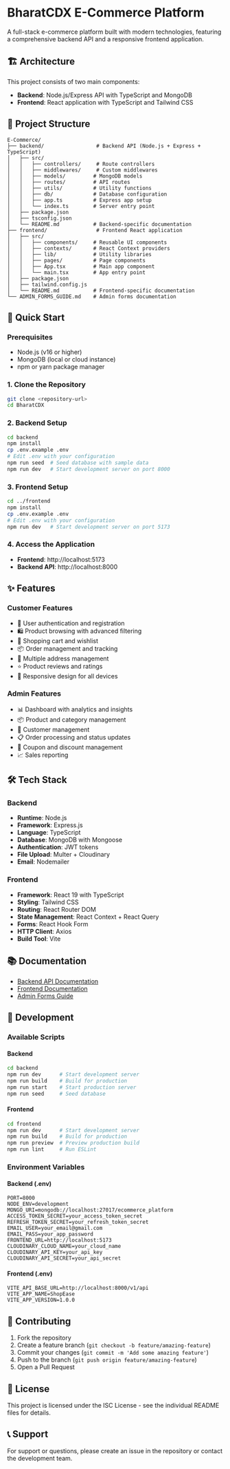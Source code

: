 # BharatCDX E-Commerce Platform

A full-stack e-commerce platform built with modern technologies, featuring a comprehensive backend API and a responsive frontend application.

## 🏗️ Architecture

This project consists of two main components:

- **Backend**: Node.js/Express API with TypeScript and MongoDB
- **Frontend**: React application with TypeScript and Tailwind CSS

## 📁 Project Structure

```
E-Commerce/
├── backend/                 # Backend API (Node.js + Express + TypeScript)
│   ├── src/
│   │   ├── controllers/     # Route controllers
│   │   ├── middlewares/     # Custom middlewares
│   │   ├── models/         # MongoDB models
│   │   ├── routes/         # API routes
│   │   ├── utils/          # Utility functions
│   │   ├── db/             # Database configuration
│   │   ├── app.ts          # Express app setup
│   │   └── index.ts        # Server entry point
│   ├── package.json
│   ├── tsconfig.json
│   └── README.md           # Backend-specific documentation
├── frontend/                # Frontend React application
│   ├── src/
│   │   ├── components/     # Reusable UI components
│   │   ├── contexts/       # React Context providers
│   │   ├── lib/            # Utility libraries
│   │   ├── pages/          # Page components
│   │   ├── App.tsx         # Main app component
│   │   └── main.tsx        # App entry point
│   ├── package.json
│   ├── tailwind.config.js
│   └── README.md           # Frontend-specific documentation
└── ADMIN_FORMS_GUIDE.md    # Admin forms documentation
```

## 🚀 Quick Start

### Prerequisites

- Node.js (v16 or higher)
- MongoDB (local or cloud instance)
- npm or yarn package manager

### 1. Clone the Repository

```bash
git clone <repository-url>
cd BharatCDX
```

### 2. Backend Setup

```bash
cd backend
npm install
cp .env.example .env
# Edit .env with your configuration
npm run seed  # Seed database with sample data
npm run dev   # Start development server on port 8000
```

### 3. Frontend Setup

```bash
cd ../frontend
npm install
cp .env.example .env
# Edit .env with your configuration
npm run dev   # Start development server on port 5173
```

### 4. Access the Application

- **Frontend**: http://localhost:5173
- **Backend API**: http://localhost:8000

## ✨ Features

### Customer Features
- 🔐 User authentication and registration
- 🛍️ Product browsing with advanced filtering
- 🛒 Shopping cart and wishlist
- 📦 Order management and tracking
- 📍 Multiple address management
- ⭐ Product reviews and ratings
- 📱 Responsive design for all devices

### Admin Features
- 📊 Dashboard with analytics and insights
- 📦 Product and category management
- 👥 Customer management
- 📋 Order processing and status updates
- 🎫 Coupon and discount management
- 📈 Sales reporting

## 🛠️ Tech Stack

### Backend
- **Runtime**: Node.js
- **Framework**: Express.js
- **Language**: TypeScript
- **Database**: MongoDB with Mongoose
- **Authentication**: JWT tokens
- **File Upload**: Multer + Cloudinary
- **Email**: Nodemailer

### Frontend
- **Framework**: React 19 with TypeScript
- **Styling**: Tailwind CSS
- **Routing**: React Router DOM
- **State Management**: React Context + React Query
- **Forms**: React Hook Form
- **HTTP Client**: Axios
- **Build Tool**: Vite

## 📚 Documentation

- [Backend API Documentation](./backend/README.md)
- [Frontend Documentation](./frontend/README.md)
- [Admin Forms Guide](./ADMIN_FORMS_GUIDE.md)

## 🔧 Development

### Available Scripts

#### Backend
```bash
cd backend
npm run dev      # Start development server
npm run build    # Build for production
npm run start    # Start production server
npm run seed     # Seed database
```

#### Frontend
```bash
cd frontend
npm run dev      # Start development server
npm run build    # Build for production
npm run preview  # Preview production build
npm run lint     # Run ESLint
```

### Environment Variables

#### Backend (.env)
```env
PORT=8000
NODE_ENV=development
MONGO_URI=mongodb://localhost:27017/ecommerce_platform
ACCESS_TOKEN_SECRET=your_access_token_secret
REFRESH_TOKEN_SECRET=your_refresh_token_secret
EMAIL_USER=your_email@gmail.com
EMAIL_PASS=your_app_password
FRONTEND_URL=http://localhost:5173
CLOUDINARY_CLOUD_NAME=your_cloud_name
CLOUDINARY_API_KEY=your_api_key
CLOUDINARY_API_SECRET=your_api_secret
```

#### Frontend (.env)
```env
VITE_API_BASE_URL=http://localhost:8000/v1/api
VITE_APP_NAME=ShopEase
VITE_APP_VERSION=1.0.0
```

## 🤝 Contributing

1. Fork the repository
2. Create a feature branch (`git checkout -b feature/amazing-feature`)
3. Commit your changes (`git commit -m 'Add some amazing feature'`)
4. Push to the branch (`git push origin feature/amazing-feature`)
5. Open a Pull Request

## 📄 License

This project is licensed under the ISC License - see the individual README files for details.

## 📞 Support

For support or questions, please create an issue in the repository or contact the development team.